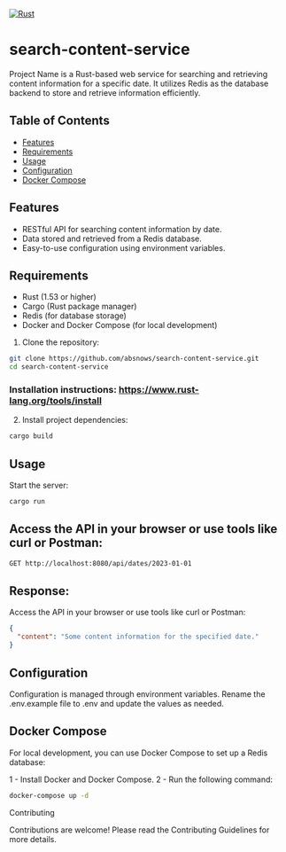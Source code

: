 [![Rust](https://github.com/absnows/search-content-service/actions/workflows/rust-test.yml/badge.svg)](https://github.com/absnows/search-content-service/actions/workflows/rust-test.yml)

# search-content-service
Project Name is a Rust-based web service for searching and retrieving content information for a specific date. It utilizes Redis as the database backend to store and retrieve information efficiently.

## Table of Contents

- [Features](#features)
- [Requirements](#requirements)
- [Usage](#usage)
- [Configuration](#configuration)
- [Docker Compose](#docker-compose)

## Features

- RESTful API for searching content information by date.
- Data stored and retrieved from a Redis database.
- Easy-to-use configuration using environment variables.

## Requirements

- Rust (1.53 or higher)
- Cargo (Rust package manager)
- Redis (for database storage)
- Docker and Docker Compose (for local development)

1. Clone the repository:

```sh
git clone https://github.com/absnows/search-content-service.git
cd search-content-service
```

### Installation instructions: https://www.rust-lang.org/tools/install

2. Install project dependencies:

```sh
cargo build
```

## Usage

Start the server:
```sh
cargo run
```

## Access the API in your browser or use tools like curl or Postman:
```sh
GET http://localhost:8080/api/dates/2023-01-01
```

## Response:

Access the API in your browser or use tools like curl or Postman:
```json
{
  "content": "Some content information for the specified date."
}

```


## Configuration

Configuration is managed through environment variables. Rename the .env.example file to .env and update the values as needed.

## Docker Compose

For local development, you can use Docker Compose to set up a Redis database:

1 - Install Docker and Docker Compose.
2 - Run the following command:

```sh
docker-compose up -d
```

Contributing

Contributions are welcome! Please read the Contributing Guidelines for more details.
